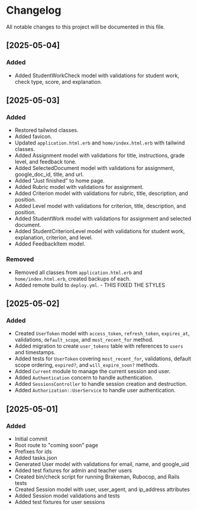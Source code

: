 # Changelog
All notable changes to this project will be documented in this file.

## [2025-05-04]

### Added
- Added StudentWorkCheck model with validations for student work, check type, score, and explanation.

## [2025-05-03]

### Added
- Restored tailwind classes.
- Added favicon.
- Updated `application.html.erb` and `home/index.html.erb` with tailwind classes.
- Added Assignment model with validations for title, instructions, grade level, and feedback tone.
- Added SelectedDocument model with validations for assignment, google_doc_id, title, and url.
- Added "Just finished" to home page.
- Added Rubric model with validations for assignment.
- Added Criterion model with validations for rubric, title, description, and position.
- Added Level model with validations for criterion, title, description, and position.
- Added StudentWork model with validations for assignment and selected document.
- Added StudentCriterionLevel model with validations for student work, explanation, criterion, and level.
- Added FeedbackItem model.

### Removed
- Removed all classes from `application.html.erb` and `home/index.html.erb`, created backups of each.
- Added remote build to `deploy.yml`. - THIS FIXED THE STYLES

## [2025-05-02]

### Added

- Created `UserToken` model with `access_token`, `refresh_token`, `expires_at`, validations, `default_scope`, and `most_recent_for` method.
- Added migration to create `user_tokens` table with references to `users` and timestamps.
- Added tests for `UserToken` covering `most_recent_for`, validations, default scope ordering, `expired?`, and `will_expire_soon?` methods.
- Added `Current` module to manage the current session and user.
- Added `Authentication` concern to handle authentication.
- Added `SessionsController` to handle session creation and destruction.
- Added `Authorization::UserService` to handle user authentication.

## [2025-05-01]

### Added

- Initial commit
- Root route to "coming soon" page
- Prefixes for ids
- Added tasks.json
- Generated User model with validations for email, name, and google_uid
- Added test fixtures for admin and teacher users
- Created bin/check script for running Brakeman, Rubocop, and Rails tests
- Created Session model with user, user_agent, and ip_address attributes
- Added Session model validations and tests
- Added test fixtures for user sessions